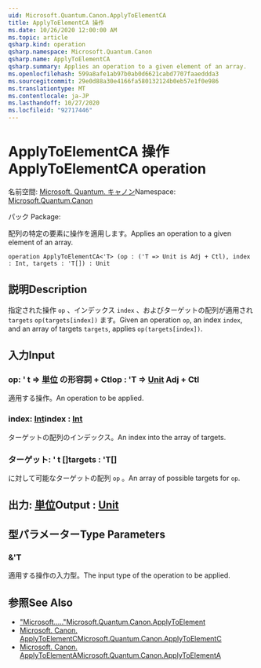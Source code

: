 ```yaml
---
uid: Microsoft.Quantum.Canon.ApplyToElementCA
title: ApplyToElementCA 操作
ms.date: 10/26/2020 12:00:00 AM
ms.topic: article
qsharp.kind: operation
qsharp.namespace: Microsoft.Quantum.Canon
qsharp.name: ApplyToElementCA
qsharp.summary: Applies an operation to a given element of an array.
ms.openlocfilehash: 599a8afe1ab97b0ab0d6621cabd7707faaeddda3
ms.sourcegitcommit: 29e0d88a30e4166fa580132124b0eb57e1f0e986
ms.translationtype: MT
ms.contentlocale: ja-JP
ms.lasthandoff: 10/27/2020
ms.locfileid: "92717446"
---
```

# <a name="applytoelementca-operation"></a><span data-ttu-id="8c3b7-102">ApplyToElementCA 操作</span><span class="sxs-lookup"><span data-stu-id="8c3b7-102">ApplyToElementCA operation</span></span>

<span data-ttu-id="8c3b7-103">名前空間: [Microsoft. Quantum. キャノン](xref:Microsoft.Quantum.Canon)</span><span class="sxs-lookup"><span data-stu-id="8c3b7-103">Namespace: [Microsoft.Quantum.Canon](xref:Microsoft.Quantum.Canon)</span></span>

<span data-ttu-id="8c3b7-104">パック [](https://nuget.org/packages/)</span><span class="sxs-lookup"><span data-stu-id="8c3b7-104">Package: [](https://nuget.org/packages/)</span></span>


<span data-ttu-id="8c3b7-105">配列の特定の要素に操作を適用します。</span><span class="sxs-lookup"><span data-stu-id="8c3b7-105">Applies an operation to a given element of an array.</span></span>

```qsharp
operation ApplyToElementCA<'T> (op : ('T => Unit is Adj + Ctl), index : Int, targets : 'T[]) : Unit
```


## <a name="description"></a><span data-ttu-id="8c3b7-106">説明</span><span class="sxs-lookup"><span data-stu-id="8c3b7-106">Description</span></span>

<span data-ttu-id="8c3b7-107">指定された操作 `op` 、インデックス `index` 、およびターゲットの配列が適用され `targets` `op(targets[index])` ます。</span><span class="sxs-lookup"><span data-stu-id="8c3b7-107">Given an operation `op`, an index `index`, and an array of targets `targets`, applies `op(targets[index])`.</span></span>

## <a name="input"></a><span data-ttu-id="8c3b7-108">入力</span><span class="sxs-lookup"><span data-stu-id="8c3b7-108">Input</span></span>

### <a name="op--t--unit-adj--ctl"></a><span data-ttu-id="8c3b7-109">op: ' t => [単位](xref:microsoft.quantum.lang-ref.unit) の形容詞 + Ctl</span><span class="sxs-lookup"><span data-stu-id="8c3b7-109">op : 'T => [Unit](xref:microsoft.quantum.lang-ref.unit) Adj + Ctl</span></span>

<span data-ttu-id="8c3b7-110">適用する操作。</span><span class="sxs-lookup"><span data-stu-id="8c3b7-110">An operation to be applied.</span></span>


### <a name="index--int"></a><span data-ttu-id="8c3b7-111">index: [Int](xref:microsoft.quantum.lang-ref.int)</span><span class="sxs-lookup"><span data-stu-id="8c3b7-111">index : [Int](xref:microsoft.quantum.lang-ref.int)</span></span>

<span data-ttu-id="8c3b7-112">ターゲットの配列のインデックス。</span><span class="sxs-lookup"><span data-stu-id="8c3b7-112">An index into the array of targets.</span></span>


### <a name="targets--t"></a><span data-ttu-id="8c3b7-113">ターゲット: ' t []</span><span class="sxs-lookup"><span data-stu-id="8c3b7-113">targets : 'T[]</span></span>

<span data-ttu-id="8c3b7-114">に対して可能なターゲットの配列 `op` 。</span><span class="sxs-lookup"><span data-stu-id="8c3b7-114">An array of possible targets for `op`.</span></span>



## <a name="output--unit"></a><span data-ttu-id="8c3b7-115">出力: [単位](xref:microsoft.quantum.lang-ref.unit)</span><span class="sxs-lookup"><span data-stu-id="8c3b7-115">Output : [Unit](xref:microsoft.quantum.lang-ref.unit)</span></span>



## <a name="type-parameters"></a><span data-ttu-id="8c3b7-116">型パラメーター</span><span class="sxs-lookup"><span data-stu-id="8c3b7-116">Type Parameters</span></span>

### <a name="t"></a><span data-ttu-id="8c3b7-117">&</span><span class="sxs-lookup"><span data-stu-id="8c3b7-117">'T</span></span>

<span data-ttu-id="8c3b7-118">適用する操作の入力型。</span><span class="sxs-lookup"><span data-stu-id="8c3b7-118">The input type of the operation to be applied.</span></span>

## <a name="see-also"></a><span data-ttu-id="8c3b7-119">参照</span><span class="sxs-lookup"><span data-stu-id="8c3b7-119">See Also</span></span>

- [<span data-ttu-id="8c3b7-120">"Microsoft....."</span><span class="sxs-lookup"><span data-stu-id="8c3b7-120">Microsoft.Quantum.Canon.ApplyToElement</span></span>](xref:Microsoft.Quantum.Canon.ApplyToElement)
- [<span data-ttu-id="8c3b7-121">Microsoft. Canon. ApplyToElementC</span><span class="sxs-lookup"><span data-stu-id="8c3b7-121">Microsoft.Quantum.Canon.ApplyToElementC</span></span>](xref:Microsoft.Quantum.Canon.ApplyToElementC)
- [<span data-ttu-id="8c3b7-122">Microsoft. Canon. ApplyToElementA</span><span class="sxs-lookup"><span data-stu-id="8c3b7-122">Microsoft.Quantum.Canon.ApplyToElementA</span></span>](xref:Microsoft.Quantum.Canon.ApplyToElementA)